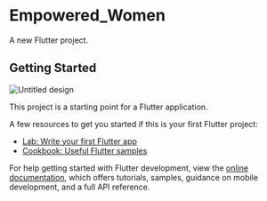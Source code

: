 # Empowered_Women

A new Flutter project.

## Getting Started
![Untitled design](https://user-images.githubusercontent.com/63537300/228272984-cd762869-105d-4638-8cee-2c3a61eec6c0.png)

This project is a starting point for a Flutter application.

A few resources to get you started if this is your first Flutter project:

- [Lab: Write your first Flutter app](https://docs.flutter.dev/get-started/codelab)
- [Cookbook: Useful Flutter samples](https://docs.flutter.dev/cookbook)

For help getting started with Flutter development, view the
[online documentation](https://docs.flutter.dev/), which offers tutorials,
samples, guidance on mobile development, and a full API reference.
